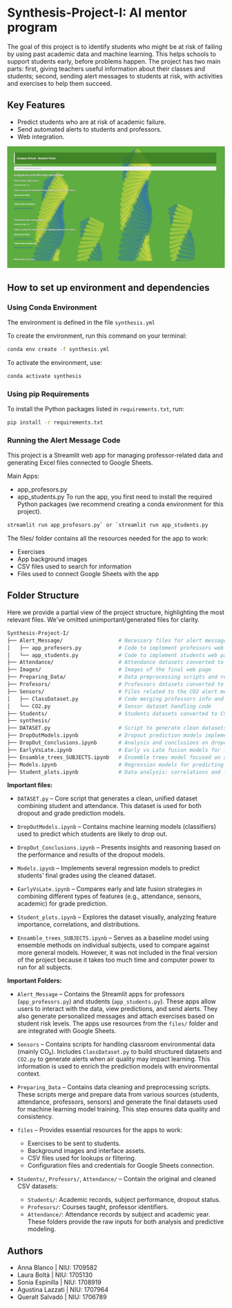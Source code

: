 # Synthesis-Project-I: AI mentor program

The goal of this project is to identify students who might be at risk of failing by using past academic data and machine learning. This helps schools to support students early, before problems happen. The project has two main parts: first, giving teachers useful information about their classes and students; second, sending alert messages to students at risk, with activities and exercises to help them succeed.

## Key Features
- Predict students who are at risk of academic failure.
- Send automated alerts to students and professors.
- Web integration.


![Alt text](Images/visualization.png)


## How to set up environment and dependencies

### Using Conda Environment

The environment is defined in the file `synthesis.yml`

To create the environment, run this command on your terminal:

```bash
conda env create -f synthesis.yml
```

To activate the environment, use:

```bash
conda activate synthesis
```

### Using pip Requirements

To install the Python packages listed in `requirements.txt`, run:

```bash
pip install -r requirements.txt
```

### Running the Alert Message Code
This project is a Streamlit web app for managing professor-related data and generating Excel files connected to Google Sheets.

Main Apps:
- app_profesors.py 
- app_students.py
To run the app, you first need to install the required Python packages (we recommend creating a conda environment for this project).

```bash
streamlit run app_profesors.py` or `streamlit run app_students.py
```

The files/ folder contains all the resources needed for the app to work:
- Exercises
- App background images
- CSV files used to search for information
- Files used to connect Google Sheets with the app

## Folder Structure

Here we provide a partial view of the project structure, highlighting the most relevant files. We've omitted unimportant/generated files for clarity.

```bash
Synthesis-Project-I/
├── Alert_Message/                  # Necessary files for alert message implementation
│   ├── app_profesors.py            # Code to implement professors web page
│   └── app_students.py             # Code to implement students web page
├── Attendance/                     # Attendance datasets converted to CSV files
├── Images/                         # Images of the final web page  
├── Preparing_Data/                 # Data preprocessing scripts and resources
├── Profesors/                      # Professors datasets converted to CSV files
├── Sensors/                        # Files related to the CO2 alert message implementation
│   ├── ClassDataset.py             # Code merging professors info and class schedule
│   └── CO2.py                      # Sensor dataset handling code
├── Students/                       # Students datasets converted to CSV files
├── synthesis/                      
├── DATASET.py                      # Script to generate clean datasets for training dropout and final mark prediction models
├── DropOutModels.ipynb             # Dropout prediction models implementation
├── DropOut_Conclusions.ipynb       # Analysis and conclusions on dropout prediction results
├── EarlyVsLate.ipynb               # Early vs Late fusion models for final mark prediction
├── Ensamble_trees_SUBJECTS.ipynb   # Ensemble trees model focused on a single subject 
├── Models.ipynb                    # Regression models for predicting students' final marks
├── Student_plots.ipynb             # Data analysis: correlations and feature importance visualization
```

**Important files:**

- `DATASET.py` – Core script that generates a clean, unified dataset combining student and attendance. This dataset is used for both dropout and grade prediction models.

- `DropOutModels.ipynb` – Contains machine learning models (classifiers) used to predict which students are likely to drop out.

- `DropOut_Conclusions.ipynb` – Presents insights and reasoning based on the performance and results of the dropout models.

- `Models.ipynb` – Implements several regression models to predict students’ final grades using the cleaned dataset.

- `EarlyVsLate.ipynb` – Compares early and late fusion strategies in combining different types of features (e.g., attendance, sensors, academic) for grade prediction.

- `Student_plots.ipynb` – Explores the dataset visually, analyzing feature importance, correlations, and distributions.

- `Ensamble_trees_SUBJECTS.ipynb` – Serves as a baseline model using ensemble methods on individual subjects, used to compare against more general models. However, it was not included in the final version of the project because it takes too much time and computer power to run for all subjects.

**Important Folders:**

* `Alert_Message` – Contains the Streamlit apps for professors (`app_profesors.py`) and students (`app_students.py`). These apps allow users to interact with the data, view predictions, and send alerts. They also generate personalized messages and attach exercises based on student risk levels. The apps use resources from the `files/` folder and are integrated with Google Sheets.

* `Sensors` – Contains scripts for handling classroom environmental data (mainly CO₂). Includes `ClassDataset.py` to build structured datasets and `CO2.py` to generate alerts when air quality may impact learning. This information is used to enrich the prediction models with environmental context.

* `Preparing_Data` – Contains data cleaning and preprocessing scripts. These scripts merge and prepare data from various sources (students, attendance, professors, sensors) and generate the final datasets used for machine learning model training. This step ensures data quality and consistency.

* `files` – Provides essential resources for the apps to work:

  * Exercises to be sent to students.
  * Background images and interface assets.
  * CSV files used for lookups or filtering.
  * Configuration files and credentials for Google Sheets connection.

* `Students/`, `Profesors/`, `Attendance/` – Contain the original and cleaned CSV datasets:

  * `Students/`: Academic records, subject performance, dropout status.
  * `Profesors/`: Courses taught, professor identifiers.
  * `Attendance/`: Attendance records by subject and academic year.
    These folders provide the raw inputs for both analysis and predictive modeling.


## Authors

- Anna Blanco | NIU: 1709582
- Laura Boltà | NIU: 1705130
- Sonia Espinilla | NIU: 1708919
- Agustina Lazzati | NIU: 1707964
- Queralt Salvadó | NIU: 1706789
